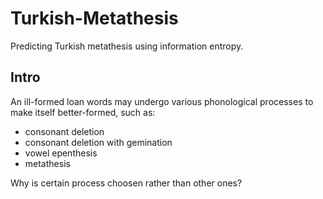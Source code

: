 Turkish-Metathesis
==================

Predicting Turkish metathesis using information entropy.

## Intro

An ill-formed loan words may undergo various phonological processes to make itself better-formed, such as:

* consonant deletion
* consonant deletion with gemination
* vowel epenthesis
* metathesis

Why is certain process choosen rather than other ones?